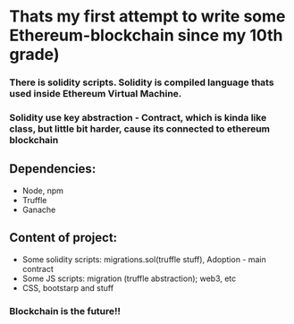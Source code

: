 # Thats my first attempt to write some Ethereum-blockchain since my 10th grade)

### There is solidity scripts. Solidity is compiled language thats used inside Ethereum Virtual Machine.

### Solidity use key abstraction - Contract, which is kinda like class, but little bit harder, cause its connected to ethereum blockchain

## Dependencies:
* Node, npm
* Truffle
* Ganache

## Content of project:
* Some solidity scripts: migrations.sol(truffle stuff), Adoption - main contract
* Some JS scripts: migration (truffle abstraction); web3, etc
* CSS, bootstarp and stuff

### Blockchain is the future!!
